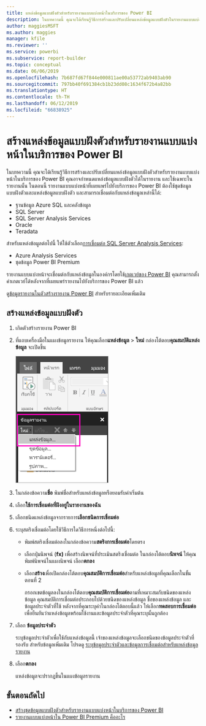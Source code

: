 ```yaml
---
title: แหล่งข้อมูลแบบฝังตัวสำหรับรายงานแบบแบ่งหน้าในบริการของ Power BI
description: ในบทความนี้ คุณจะได้เรียนรู้วิธีการสร้างและปรับเปลี่ยนแหล่งข้อมูลแบบฝังตัวในรายงานแบบแบ่งหน้า ในบริการของ Power BI
author: maggiesMSFT
ms.author: maggies
manager: kfile
ms.reviewer: ''
ms.service: powerbi
ms.subservice: report-builder
ms.topic: conceptual
ms.date: 06/06/2019
ms.openlocfilehash: 7b687fd67f844e000811ae00a53772ab9403ab90
ms.sourcegitcommit: 797bb40f691384cb1b23dd08c1634f672b4a82bb
ms.translationtype: HT
ms.contentlocale: th-TH
ms.lasthandoff: 06/12/2019
ms.locfileid: "66838925"
---
```

# <a name="create-an-embedded-data-source-for-paginated-reports-in-the-power-bi-service"></a>สร้างแหล่งข้อมูลแบบฝังตัวสำหรับรายงานแบบแบ่งหน้าในบริการของ Power BI

ในบทความนี้ คุณจะได้เรียนรู้วิธีการสร้างและปรับเปลี่ยนแหล่งข้อมูลแบบฝังตัวสำหรับรายงานแบบแบ่งหน้าในบริการของ Power BI คุณอาจกำหนดแหล่งข้อมูลแบบฝังตัวได้ในรายงาน และใช้เฉพาะในรายงานนั้น ในตอนนี้ รายงานแบบแบ่งหน้าที่เผยแพร่ไปยังบริการของ Power BI ต้องใช้ชุดข้อมูลแบบฝังตัวและแหล่งข้อมูลแบบฝังตัว และสามารถเชื่อมต่อกับแหล่งข้อมูลเหล่านี้ได้:

- ฐานข้อมูล Azure SQL และคลังข้อมูล
- SQL Server
- SQL Server Analysis Services
- Oracle 
- Teradata 

สำหรับแหล่งข้อมูลต่อไปนี้ ให้ใช้ตัวเลือก[การเชื่อมต่อ SQL Server Analysis Services](service-premium-connect-tools.md):

- Azure Analysis Services
- ชุดข้อมูล Power BI Premium

รายงานแบบแบ่งหน้าจะเชื่อมต่อกับแหล่งข้อมูลในองค์กรโดยใช้[เกตเวย์ของ Power BI](service-gateway-getting-started.md) คุณสามารถตั้งค่าเกตเวย์ได้หลังจากที่เผยแพร่รายงานไปยังบริการของ Power BI แล้ว

ดู[ข้อมูลรายงานในตัวสร้างรายงาน Power BI](report-builder-data.md) สำหรับรายละเอียดเพิ่มเติม

## <a name="create-an-embedded-data-source"></a>สร้างแหล่งข้อมูลแบบฝังตัว
  
1. เกิดตัวสร้างรายงาน Power BI

1. ที่แถบเครื่องมือในแผงข้อมูลรายงาน ให้คุณเลือก**แหล่งข้อมูล** > **ใหม่** กล่องโต้ตอบ**คุณสมบัติแหล่งข้อมูล** จะเปิดขึ้น

    ![แหล่งข้อมูลใหม่](media/paginated-reports-embedded-data-source/power-bi-paginated-new-data-source.png)
  
2.  ในกล่องข้อความ**ชื่อ** พิมพ์ชื่อสำหรับแหล่งข้อมูลหรือยอมรับค่าเริ่มต้น  
  
3.  เลือก**ใช้การเชื่อมต่อที่ฝังอยู่ในรายงานของฉัน**  
  
1.  เลือกชนิดแหล่งข้อมูลจากรายการ**เลือกชนิดการเชื่อมต่อ** 

1.  ระบุสตริงเชื่อมต่อโดยใช้วิธีการใดวิธีการหนึ่งต่อไปนี้:  
  
    -   พิมพ์สตริงเชื่อมต่อลงในกล่องข้อความ**สตริงการเชื่อมต่อ**โดยตรง 
  
    -   เลือกปุ่มนิพจน์ (**fx)** เพื่อสร้างนิพจน์ที่ประเมินสตริงเชื่อมต่อ ในกล่องโต้ตอบ**นิพจน์** ให้คุณพิมพ์นิพจน์ในแผงนิพจน์ เลือก**ตกลง** 
  
    -   เลือก**สร้าง**เพื่อเปิดกล่องโต้ตอบ**คุณสมบัติการเชื่อมต่อ**สำหรับแหล่งข้อมูลที่คุณเลือกในขั้นตอนที่ 2  
  
        กรอกเขตข้อมูลลงในกล่องโต้ตอบ**คุณสมบัติการเชื่อมต่อ**ตามที่เหมาะสมกับชนิดของแหล่งข้อมูล คุณสมบัติการเชื่อมต่อประกอบไปด้วยชนิดของแหล่งข้อมูล ชื่อของแหล่งข้อมูล และข้อมูลประจำตัวที่ใช้ หลังจากที่คุณระบุค่าในกล่องโต้ตอบนี้แล้ว ให้เลือก**ทดสอบการเชื่อมต่อ**เพื่อยืนยันว่าแหล่งข้อมูลพร้อมใช้งานและข้อมูลประจำตัวที่คุณระบุนั้นถูกต้อง  
  
4.  เลือก **ข้อมูลประจำตัว**  
  
     ระบุข้อมูลประจำตัวเพื่อใช้กับแหล่งข้อมูลนี้ เจ้าของแหล่งข้อมูลจะเลือกชนิดของข้อมูลประจำตัวที่รองรับ สำหรับข้อมูลเพิ่มเติม โปรดดู [ระบุข้อมูลประจำตัวและข้อมูลการเชื่อมต่อสำหรับแหล่งข้อมูลรายงาน](https://docs.microsoft.com/sql/reporting-services/report-data/specify-credential-and-connection-information-for-report-data-sources)
  
5.  เลือก**ตกลง**  
  
     แหล่งข้อมูลจะปรากฏขึ้นในแผงข้อมูลรายงาน  

## <a name="next-steps"></a>ขั้นตอนถัดไป

- [สร้างชุดข้อมูลแบบฝังตัวสำหรับรายงานแบบแบ่งหน้าในบริการของ Power BI](paginated-reports-create-embedded-dataset.md)
- [รายงานแบบแบ่งหน้าใน Power BI Premium คืออะไร](paginated-reports-report-builder-power-bi.md)

